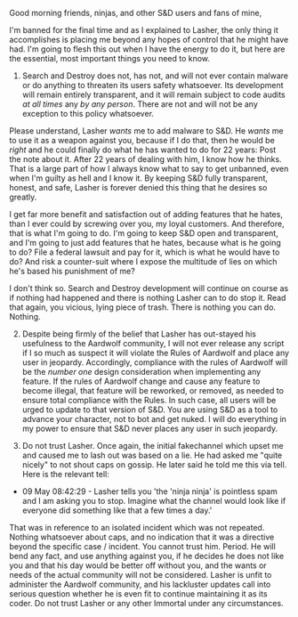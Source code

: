 Good morning friends, ninjas, and other S&D users and fans of mine,

I'm banned for the final time and as I explained to Lasher, the only thing it accomplishes is placing me beyond any hopes
of control that he might have had.  I'm going to flesh this out when I have the energy to do it, but here are the essential,
most important things you need to know.

1.  Search and Destroy does not, has not, and will not ever contain malware or do anything to threaten its users safety
whatsoever.  Its development will remain entirely transparent, and it will remain subject to code audits *at all times* any
*by any person*.  There are not and will not be any exception to this policy whatsoever.

  Please understand, Lasher *wants* me to add malware to S&D.  He *wants* me to use it as a weapon against you,
because if I do that, then he would be *right* and he could finally do what he has wanted to do for 22 years:  Post the note
about it.  After 22 years of dealing with him, I know how he thinks.  That is a large part of how I always know what to say to
get unbanned, even when I'm guilty as hell and I know it.  By keeping S&D fully transparent, honest, and safe, Lasher is
forever denied this thing that he desires so greatly.

  I get far more benefit and satisfaction out of adding features that he hates, than I ever could by screwing over you, my
loyal customers.  And therefore, that is what I'm going to do.  I'm going to keep S&D open and transparent, and I'm going to
just add features that he hates, because what is he going to do?  File a federal lawsuit and pay for it, which is what he
would have to do?  And risk a counter-suit where I expose the multitude of lies on which he's based his punishment of me?

  I don't think so.  Search and Destroy development will continue on course as if nothing had happened and there is nothing
Lasher can to do stop it.  Read that again, you vicious, lying piece of trash.  There is nothing you can do.  Nothing.

2.  Despite being firmly of the belief that Lasher has out-stayed his usefulness to the Aardwolf community, I will not
ever release any script if I so much as suspect it will violate the Rules of Aardwolf and place any user in jeopardy.
Accordingly, compliance with the rules of Aardwolf will be the *number one* design consideration when implementing any feature.
If the rules of Aardwolf change and cause any feature to become illegal, that feature will be reworked, or removed, as needed
to ensure total compliance with the Rules.  In such case, all users will be urged to update to that version of S&D.  You are
using S&D as a tool to advance your character, not to bot and get nuked.  I will do everything in my power to ensure that
S&D never places any user in such jeopardy.

3.  Do not trust Lasher.  Once again, the initial fakechannel which upset me and caused me to lash out was based on a lie.  He
had asked me "quite nicely" to not shout caps on gossip.  He later said he told me this via tell.  Here is the relevant tell:

 - 09 May 08:42:29 - Lasher tells you 'the 'ninja ninja' is pointless spam and I am asking you to stop. Imagine what 
 the channel would look like if everyone did something like that a few times a day.'
 
That was in reference to an isolated incident which was not repeated.  Nothing whatsoever about caps, and no indication that
it was a directive beyond the specific case / incident.  You cannot trust him.  Period.  He will bend any fact, and use anything
against you, if he decides he does not like you and that his day would be better off without you, and the wants or needs of 
the actual community will not be considered.  Lasher is unfit to administer the Aardwolf community, and his lackluster updates
call into serious question whether he is even fit to continue maintaining it as its coder.  Do not trust Lasher or any other
Immortal under any circumstances.
